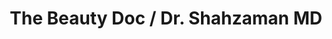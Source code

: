---
title: "The Beauty Doc / Dr. Shahzaman MD"
url: /karachi/the-beauty-doc-dr-shahzaman-md/
shop: beauty
---